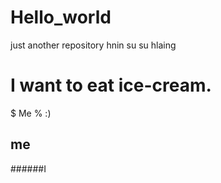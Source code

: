 # Hello_world
just another repository
hnin su su hlaing
# I want to eat ice-cream.
$ Me
% :)
## me
######I
